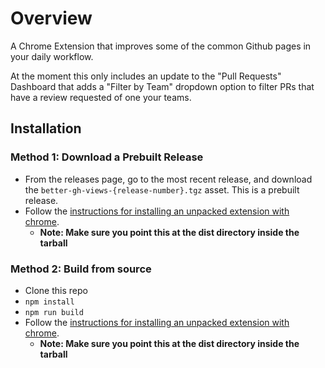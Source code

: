 # Overview

A Chrome Extension that improves some of the common Github pages in your daily workflow.

At the moment this only includes an update to the "Pull Requests" Dashboard that adds a "Filter by Team" dropdown option to filter PRs that have a review requested of one your teams.

## Installation

### Method 1: Download a Prebuilt Release

- From the releases page, go to the most recent release, and download the `better-gh-views-{release-number}.tgz` asset. This is a prebuilt release.
- Follow the [instructions for installing an unpacked extension with chrome](https://developer.chrome.com/docs/extensions/mv3/getstarted/#unpacked).
  - **Note: Make sure you point this at the dist directory inside the tarball**

### Method 2: Build from source

- Clone this repo
- `npm install`
- `npm run build`
- Follow the [instructions for installing an unpacked extension with chrome](https://developer.chrome.com/docs/extensions/mv3/getstarted/#unpacked).
  - **Note: Make sure you point this at the dist directory inside the tarball**
